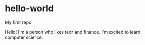 # hello-world
My first repo

Hello! I'm a person who likes tech and finance. I'm excited to learn computer science.
